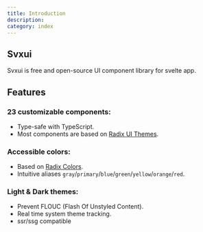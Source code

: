 ```yaml
---
title: Introduction
description:
category: index
---
```

<script lang="ts">
    import { Text, Separator } from 'svxui';
</script>

## Svxui

<Text size="5">
    Svxui is free and open-source UI component library for svelte app.
</Text>

<Separator size="4" class="mt-9 mb-5"/>

## Features

### 23 customizable components:
- Type-safe with TypeScript.
- Most components are based on [Radix UI Themes](https://www.radix-ui.com/themes/docs/overview/getting-started).

### Accessible colors:
- Based on [Radix Colors](https://www.radix-ui.com/colors).
- Intuitive aliases `gray`/`primary`/`blue`/`green`/`yellow`/`orange`/`red`.
  
### Light & Dark themes:
- Prevent FLOUC (Flash Of Unstyled Content).
- Real time system theme tracking.
- ssr/ssg compatible

<style lang="scss">
    :global(ul li a),
    :global(p.markdown a) {
        color: var(--teal-a11);
    }

    :global(ul li a:hover),
    :global(p.markdown a:hover) {
        text-decoration: underline;
    }

    :global(ul li strong em ) {
        color: var(--teal-a11);
        padding: calc(var(--space-1)* 0.5) calc(var(--space-1)* 1.5);
        box-shadow: inset 0px 0px 0px 1px var(--teal-a8);
        border-radius: max(var(--radius-1), var(--radius-full));
        font-size: var(--font-size-1);
        line-height: var(--line-height-1);
        letter-spacing: var(--letter-spacing-1);
    }
</style>
